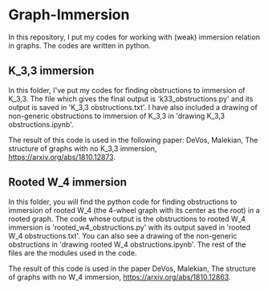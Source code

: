 # Graph-Immersion


In this repository, I put my codes for working with (weak) immersion relation in graphs. The codes are written in python.


## K_3,3 immersion
In this folder, I've put my codes for finding obstructions to immersion of K_3,3. The file which gives the final output is 'k33_obstructions.py' and its output is
saved in 'K_3,3 obstructions.txt'. I have also included a drawing of non-generic obstructions to immersion of K_3,3 in 'drawing K_3,3 obstructions.ipynb'.

The result of this code is used in the following paper: DeVos, Malekian, The structure of graphs with no K_3,3 immersion, https://arxiv.org/abs/1810.12873.


## Rooted W_4 immersion
In this folder, you will find the python code for finding obstructions to immersion of rooted W_4 (the 4-wheel graph with its center as the root) in a rooted graph.
The code whose output is the obstructions to rooted W_4 immersion is 'rooted_w4_obstructions.py' with its output saved in 'rooted W_4 obstructions.txt'. You can also see a drawing of the non-generic
obstructions in 'drawing rooted W_4 obstructions.ipynb'. The rest of the files are the modules used in the code. 

The result of this code is used in the paper DeVos, Malekian, The structure of graphs with no W_4 immersion, https://arxiv.org/abs/1810.12863.
